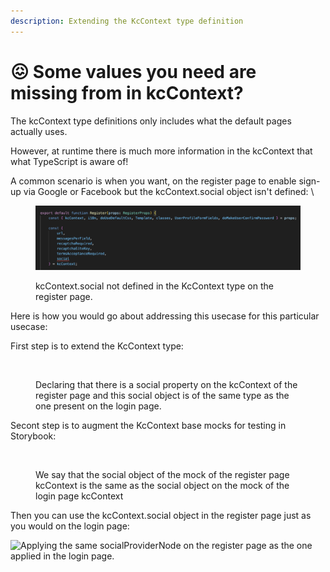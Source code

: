 ```yaml
---
description: Extending the KcContext type definition
---
```


# 😖 Some values you need are missing from in kcContext?

The kcContext type definitions only includes what the default pages actually uses. &#x20;

However, at runtime there is much more information in the kcContext that what TypeScript is aware of! &#x20;

A common scenario is when you want, on the register page to enable sign-up via Google or Facebook but the kcContext.social object isn't defined:  \


<figure><img src="../.gitbook/assets/image.png" alt=""><figcaption><p>kcContext.social not defined in the KcContext type on the register page.</p></figcaption></figure>

Here is how you would go about addressing this usecase for this particular usecase: &#x20;

First step is to extend the KcContext type:

<figure><img src="https://github.com/user-attachments/assets/012aa574-868c-4f7b-a13e-220f1f12ce2a" alt=""><figcaption><p>Declaring that there is a social property on the kcContext of the register page and this social object is of the same type as the one present on the login page.</p></figcaption></figure>

&#x20;Secont step is to augment the KcContext base mocks for testing in Storybook: &#x20;

<figure><img src="https://github.com/user-attachments/assets/fcb4ee74-6043-4fe4-833e-96cb0b86ef51" alt=""><figcaption><p>We say that the social object of the mock of the register page kcContext is the same as the social object on the mock of the login page kcContext</p></figcaption></figure>

Then you can use the kcContext.social object in the register page just as you would on the login page:

![Applying the same socialProviderNode on the register page as the one applied in the login page.](https://github.com/user-attachments/assets/c142cae5-05d0-45d5-97ff-b93dee4fc2d6)

